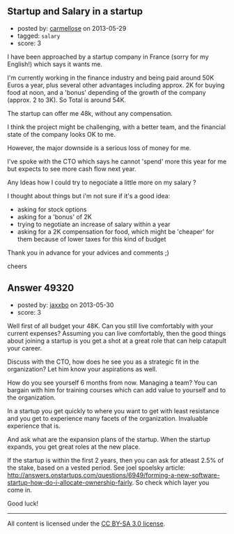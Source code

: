 ## Startup and Salary in a startup

- posted by: [carmellose](https://stackexchange.com/users/-1/26448-carmellose) on 2013-05-29
- tagged: `salary`
- score: 3

I have been approached by a startup company in France (sorry for my English!) which says it wants me.

I'm currently working in the finance industry and being paid around 50K Euros a year, plus several other advantages including approx. 2K for buying food at noon, and a 'bonus' depending of the growth of the company (approx. 2 to 3K). So Total is around 54K.

The startup can offer me 48k, without any compensation.

I think the project might be challenging, with a better team, and the financial state of the company looks OK to me. 

However, the major downside is a serious loss of money for me.

I've spoke with the CTO which says he cannot 'spend' more this year for me but expects to see more cash flow next year.

Any Ideas how I could try to negociate a little more on my salary ? 

I thought about things but i'm not sure if it's a good idea:

- asking for stock options
- asking for a 'bonus' of 2K
- trying to negotiate an increase of salary within a year
- asking for a 2K compensation for food, which might be 'cheaper' for them because of lower taxes for this kind of budget

Thank you in advance for your advices and comments ;)

cheers


## Answer 49320

- posted by: [jaxxbo](https://stackexchange.com/users/-1/26458-jaxxbo) on 2013-05-30
- score: 3

Well first of all budget your 48K. Can you still live comfortably with your current expenses?
Assuming you can live comfortably, then the good things about joining a startup is you get a shot at a great role that can help catapult your career.

Discuss with the CTO, how does he see you as a strategic fit in the organization? Let him know your aspirations as well. 

How do you see yourself 6 months from now. Managing a team? You can bargain with him for training courses which can add value to yourself and to the organization.

In a startup you get quickly to where you want to get with least resistance and you get to experience many facets of the organization. Invaluable experience that is.

And ask what are the expansion plans of the startup. When the startup expands, you get great roles at the new place.

If the startup is within the first 2 years, then you can ask for atleast 2.5% of the stake, based on a vested period. See joel spoelsky article: http://answers.onstartups.com/questions/6949/forming-a-new-software-startup-how-do-i-allocate-ownership-fairly. So check which layer you come in.

Good luck!



---

All content is licensed under the [CC BY-SA 3.0 license](https://creativecommons.org/licenses/by-sa/3.0/).
